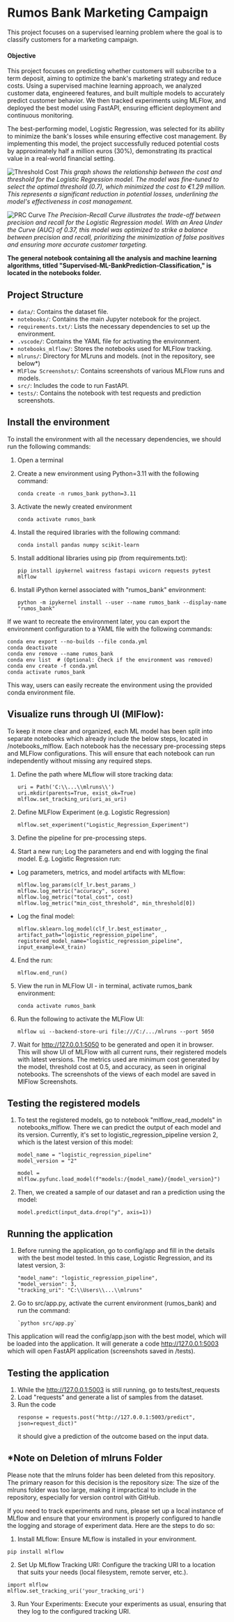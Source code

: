 # Rumos Bank Marketing Campaign


This project focuses on a supervised learning problem where the goal is to classify customers for a marketing campaign. 

#### Objective

This project focuses on predicting whether customers will subscribe to a term deposit, aiming to optimize the bank's marketing strategy and reduce costs. Using a supervised machine learning approach, we analyzed customer data, engineered features, and built multiple models to accurately predict customer behavior. We then tracked experiments using MLFlow, and deployed the best model using FastAPI, ensuring efficient deployment and continuous monitoring.

The best-performing model, Logistic Regression, was selected for its ability to minimize the bank's losses while ensuring effective cost management. By implementing this model, the project successfully reduced potential costs by approximately half a million euros (30%), demonstrating its practical value in a real-world financial setting.

![Threshold Cost](https://github.com/PolinaBurova/Supervised-ML-SavingsAccount-Prediction/blob/main/Cost_Threshold.png)
*This graph shows the relationship between the cost and threshold for the Logistic Regression model. The model was fine-tuned to select the optimal threshold (0.7), which minimized the cost to €1.29 million. This represents a significant reduction in potential losses, underlining the model's effectiveness in cost management.*


![PRC Curve](https://github.com/PolinaBurova/Supervised-ML-SavingsAccount-Prediction/blob/main/PRC_Curve.png)
*The Precision-Recall Curve illustrates the trade-off between precision and recall for the Logistic Regression model. With an Area Under the Curve (AUC) of 0.37, this model was optimized to strike a balance between precision and recall, prioritizing the minimization of false positives and ensuring more accurate customer targeting.*



**The general notebook containing all the analysis and machine learning algorithms, titled "Supervised-ML-BankPrediction-Classification," is located in the notebooks folder.**

## Project Structure

- `data/`: Contains the dataset file.
- `notebooks/`: Contains the main Jupyter notebook for the project.
- `requirements.txt/`: Lists the necessary dependencies to set up the environment.
- `.vscode/`: Contains the YAML file for activating the environment.
- `notebooks_mlflow/`: Stores the notebooks used for MLFlow tracking.
- `mlruns/`: Directory for MLruns and models. (not in the repository, see below*)
- `MlFlow Screenshots/`: Contains screenshots of various MLFlow runs and models.
- `src/`: Includes the code to run FastAPI.
- `tests/`: Contains the notebook with test requests and prediction screenshots.



## Install the environment

To install the environment with all the necessary dependencies, we should run the following commands:

1. Open a terminal

2. Create a new environment using Python=3.11 with the following command:
    ```
    conda create -n rumos_bank python=3.11
    ```
3. Activate the newly created environment
     ```
    conda activate rumos_bank
    ```
4. Install the required libraries with the following command:
    ```
    conda install pandas numpy scikit-learn
    ```
5. Install additional libraries using pip (from requirements.txt):
     ```
    pip install ipykernel waitress fastapi uvicorn requests pytest mlflow
    ```
6. Install iPython kernel associated with "rumos_bank" environment:
    ```
    python -m ipykernel install --user --name rumos_bank --display-name "rumos_bank"
    ```

If we want to recreate the environment later, you can export the environment configuration to a YAML file with the following commands:

```
conda env export --no-builds --file conda.yml
conda deactivate
conda env remove --name rumos_bank
conda env list  # (Optional: Check if the environment was removed)
conda env create -f conda.yml
conda activate rumos_bank
```


This way, users can easily recreate the environment using the provided conda environment file.


## Visualize runs through UI (MlFlow): 

To keep it more clear and organized, each ML model has been split into separate notebooks which already include the below steps, located in /notebooks_mlflow. Each notebook has the necessary pre-processing steps and MLFlow configurations. This will ensure that each notebook can run independently without missing any required steps.

1.  Define the path where MLflow will store tracking data:
    ```
    uri = Path('C:\\...\\mlruns\\')
    uri.mkdir(parents=True, exist_ok=True)
    mlflow.set_tracking_uri(uri_as_uri)
    ```

2. Define MLFlow Experiment (e.g. Logistic Regression)
    ```
    mlflow.set_experiment("Logistic_Regression_Experiment")
    ```

3. Define the pipeline for pre-processing steps.

3. Start a new run; Log the parameters and end with logging the final model. E.g. Logistic Regression run:
    
- Log parameters, metrics, and model artifacts with MLflow:
    ```
    mlflow.log_params(clf_lr.best_params_)
    mlflow.log_metric("accuracy", score)
    mlflow.log_metric("total_cost", cost)
    mlflow.log_metric("min_cost_threshold", min_threshold[0])
    ```

- Log the final model:
    ```
    mlflow.sklearn.log_model(clf_lr.best_estimator_, artifact_path="logistic_regression_pipeline", registered_model_name="logistic_regression_pipeline", input_example=X_train)
    ```

4. End the run:
    ```
    mlflow.end_run()
    ```

5. View the run in MLFlow UI - in terminal, activate rumos_bank environment:
    ```
    conda activate rumos_bank
    ```
6. Run the following to activate the MLFlow UI:
    ```
    mlflow ui --backend-store-uri file:///C:/.../mlruns --port 5050
    ```
7. Wait for http://127.0.0.1:5050 to be generated and open it in browser. This will show UI of MLFlow with all current runs, their registered models with latest versions. The metrics used are minimum cost generated by the model, threshold cost at 0.5, and accuracy, as seen in original notebooks. The screenshots of the views of each model are saved in MlFlow Screenshots.


## Testing the registered models

1. To test the registered models, go to notebook "mlflow_read_models" in notebooks_mlflow. There we can predict the output of each model and its version. Currently, it's set to logistic_regression_pipeline version 2, which is the latest version of this model: 
    ```
    model_name = "logistic_regression_pipeline"
    model_version = "2"

    model = mlflow.pyfunc.load_model(f"models:/{model_name}/{model_version}")
    ```

3. Then, we created a sample of our dataset and ran a prediction using the model:
    ```
    model.predict(input_data.drop("y", axis=1))
    ```
    

## Running the application

1. Before running the application, go to config/app and fill in the details with the best model tested. In this case, Logistic Regression, and its latest version, 3:
    ```
    "model_name": "logistic_regression_pipeline",
    "model_version": 3,
    "tracking_uri": "C:\\Users\\...\\mlruns"
    ```

2. Go to src/app.py, activate the current environment (rumos_bank) and run the command:
    ```
    `python src/app.py`
    ```

This application will read the config/app.json with the best model, which will be loaded into the application.
It will generate a code http://127.0.0.1:5003 which will open FastAPI application (screenshots saved in /tests).


## Testing the application

1. While the http://127.0.0.1:5003 is still running, go to tests/test_requests
2. Load "requests" and generate a list of samples from the dataset.
3. Run the code 
    ```
    response = requests.post("http://127.0.0.1:5003/predict", json=request_dict)"
    ```
    it should give a prediction of the outcome based on the input data.


##  *Note on Deletion of mlruns Folder
Please note that the mlruns folder has been deleted from this repository. The primary reason for this decision is the repository size: The size of the mlruns folder was too large, making it impractical to include in the repository, especially for version control with GitHub.

If you need to track experiments and runs, please set up a local instance of MLflow and ensure that your environment is properly configured to handle the logging and storage of experiment data. Here are the steps to do so:

1. Install MLflow: Ensure MLflow is installed in your environment.
 ```
pip install mlflow
 ```

2. Set Up MLflow Tracking URI: Configure the tracking URI to a location that suits your needs (local filesystem, remote server, etc.).
```
import mlflow
mlflow.set_tracking_uri('your_tracking_uri')
```

3. Run Your Experiments: Execute your experiments as usual, ensuring that they log to the configured tracking URI.
